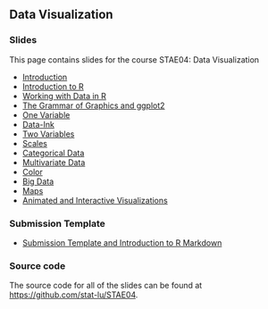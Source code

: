 
## Data Visualization

### Slides

This page contains slides for the course STAE04: Data Visualization

* [Introduction](01-introduction)
* [Introduction to R](02-introduction-to-r)
* [Working with Data in R](03-working-with-data-in-r)
* [The Grammar of Graphics and ggplot2](04-the-grammar-of-graphics-and-ggplot2)
* [One Variable](05-one-variable)
* [Data-Ink](06-data-ink)
* [Two Variables](07-two-variables)
* [Scales](08-scales)
* [Categorical Data](09-categorical-data)
* [Multivariate Data](10-multivariate-data)
* [Color](11-color)
* [Big Data](12-big-data)
* [Maps](13-maps)
* [Animated and Interactive Visualizations](14-animated-and-interactive-visualizations)

### Submission Template

* [Submission Template and Introduction to R Markdown](stae04-template.Rmd)

### Source code

The source code for all of the slides can be found at <https://github.com/stat-lu/STAE04>.


